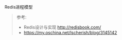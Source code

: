 Redis进程模型

> 参考:
> - Redis设计与实现 http://redisbook.com/
> - https://my.oschina.net/lscherish/blog/3145142
